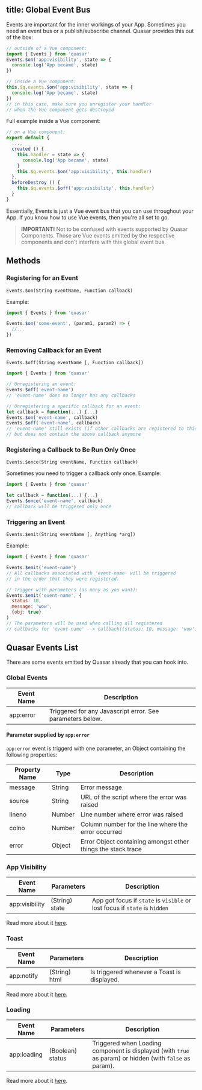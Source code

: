 title: Global Event Bus
---
Events are important for the inner workings of your App.
Sometimes you need an event bus or a publish/subscribe channel. Quasar provides this out of the box:

``` js
// outside of a Vue component:
import { Events } from 'quasar'
Events.$on('app:visibility', state => {
  console.log('App became', state)
})

// inside a Vue component:
this.$q.events.$on('app:visibility', state => {
  console.log('App became', state)
})
// in this case, make sure you unregister your handler
// when the Vue component gets destroyed
```

Full example inside a Vue component:
```js
// on a Vue component:
export default {
  ...,
  created () {
    this.handler = state => {
      console.log('App became', state)
    }
    this.$q.events.$on('app:visibility', this.handler)
  },
  beforeDestroy () {
    this.$q.events.$off('app:visibility', this.handler)
  }
}
```

Essentially, Events is just a Vue event bus that you can use throughout your App. If you know how to use Vue events, then you're all set to go.

> **IMPORTANT!**
> Not to be confused with events supported by Quasar Components. Those are Vue events emitted by the respective components and don't interfere with this global event bus.

## Methods

### Registering for an Event
`Events.$on(String eventName, Function callback)`

Example:
``` js
import { Events } from 'quasar'

Events.$on('some-event', (param1, param2) => {
  //...
})
```

### Removing Callback for an Event
`Events.$off(String eventName [, Function callback])`

``` js
import { Events } from 'quasar'

// Unregistering an event:
Events.$off('event-name')
// 'event-name' does no longer has any callbacks

// Unregistering a specific callback for an event:
let callback = function(...) {...}
Events.$on('event-name', callback)
Events.$off('event-name', callback)
// 'event-name' still exists (if other callbacks are registered to this event),
// but does not contain the above callback anymore
```

### Registering a Callback to Be Run Only Once
`Events.$once(String eventName, Function callback)`

Sometimes you need to trigger a callback only once. Example:
``` js
import { Events } from 'quasar'

let callback = function(...) {...}
Events.$once('event-name', callback)
// callback will be triggered only once
```

### Triggering an Event
`Events.$emit(String eventName [, Anything *arg])`

Example:
``` js
import { Events } from 'quasar'

Events.$emit('event-name')
// All callbacks associated with 'event-name' will be triggered
// in the order that they were registered.

// Trigger with parameters (as many as you want):
Events.$emit('event-name', {
  status: 10,
  message: 'wow',
  {obj: true}
)
// The parameters will be used when calling all registered
// callbacks for 'event-name' --> callback({status: 10, message: 'wow',...});
```

## Quasar Events List
There are some events emitted by Quasar already that you can hook into.

### Global Events

| Event Name | Description |
| --- | --- |
| app:error | Triggered for any Javascript error. See parameters below. |

#### Parameter supplied by `app:error`
`app:error` event is triggerd with one parameter, an Object containing the following properties:

| Property Name | Type | Description |
| --- | --- | --- |
| message | String | Error message |
| source | String | URL of the script where the error was raised |
| lineno | Number | Line number where error was raised |
| colno | Number | Column number for the line where the error occurred |
| error | Object | Error Object containing amongst other things the stack trace |

### App Visibility

| Event Name | Parameters | Description |
| --- | --- | --- |
| app:visibility | (String) state | App got focus if `state` is `visible` or lost focus if `state` is `hidden` |

Read more about it [here](/api/js-app-visibility.html).

### Toast

| Event Name | Parameters | Description |
| --- | --- | --- |
| app:notify | (String) html | Is triggered whenever a Toast is displayed. |

Read more about it [here](/components/toast.html).

### Loading

| Event Name | Parameters | Description |
| --- | --- | --- |
| app:loading | (Boolean) status | Triggered when Loading component is displayed (with `true` as param) or hidden (with `false` as param). |

Read more about it [here](/components/loading.html).
